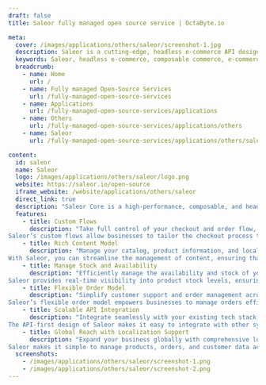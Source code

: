 ```yaml
---
draft: false
title: Saleor fully managed open source service | OctaByte.io

meta:
  cover: /images/applications/others/saleor/screenshot-1.jpg
  description: Saleor is a cutting-edge, headless e-commerce API designed to help brands build scalable and extensible online stores, providing unmatched flexibility and performance for the future of digital commerce.
  keywords: Saleor, headless e-commerce, composable commerce, e-commerce platform, API-driven commerce, online store, digital commerce, extensible e-commerce, flexible e-commerce, product catalog management, international e-commerce
  breadcrumb:
    - name: Home
      url: /
    - name: Fully managed Open-Source Services
      url: /fully-managed-open-source-services
    - name: Applications
      url: /fully-managed-open-source-services/applications
    - name: Others
      url: /fully-managed-open-source-services/applications/others
    - name: Saleor
      url: /fully-managed-open-source-services/applications/others/saleor

content:
  id: saleor
  name: Saleor
  logo: /images/applications/others/saleor/logo.png
  website: https://saleor.io/open-source
  iframe_website: /website/applications/others/saleor
  direct_link: true
  description: "Saleor Core is a high-performance, composable, and headless e-commerce API that offers businesses the tools they need to create revolutionary customer experiences. With a focus on technology, extensibility, and openness, Saleor is the ideal platform for brands looking to stay ahead of the curve in the ever-evolving world of online commerce. The platform enables businesses to seamlessly manage product catalogs, localizations, orders, and stock across various markets, all while offering full control over custom checkout flows. Whether you're expanding globally or optimizing internal processes, Saleor’s powerful API-driven architecture allows for unparalleled flexibility and scalability in every aspect of your e-commerce operations."
  features:
    - title: Custom Flows
      description: "Take full control of your checkout and order flow, offering a personalized and efficient user experience for every customer.
Saleor’s custom flows allow businesses to tailor the checkout process to meet specific needs, optimizing conversions and enhancing customer satisfaction."
    - title: Rich Content Model
      description: "Manage your catalog, product information, and localizations effortlessly across various markets from a single, unified source.
With Saleor, you can streamline the management of content, ensuring that product data and market-specific information are always up-to-date and consistent."
    - title: Manage Stock and Availability
      description: "Efficiently manage the availability and stock of your products across multiple channels.
Saleor provides real-time visibility into product stock levels, ensuring smooth operations whether you're selling online or through other sales channels."
    - title: Flexible Order Model
      description: "Simplify customer support and order management across multiple teams and markets.
Saleor’s flexible order model empowers businesses to manage orders efficiently, ensuring that customer support teams can handle any request quickly and effectively."
    - title: Scalable API Integration
      description: "Integrate seamlessly with your existing tech stack, offering the flexibility to expand and scale as your business grows.
The API-first design of Saleor makes it easy to integrate with other systems, enabling businesses to build customized e-commerce solutions without being constrained by platform limitations."
    - title: Global Reach with Localization Support
      description: "Expand your business globally with comprehensive localization and multi-currency support.
Saleor makes it simple to manage products, orders, and customer data across different regions, helping businesses cater to global markets with ease."
  screenshots:
    - /images/applications/others/saleor/screenshot-1.png
    - /images/applications/others/saleor/screenshot-2.png
---
```

